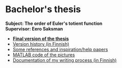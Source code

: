 # Bachelor's thesis

**Subject: The order of Euler's totient function**  
**Supervisor: Eero Saksman**

- [**Final version of the thesis**](https://github.com/ellikiiski/Bachelors-thesis-2021-MAT/blob/master/Versiohistoria/version-FINAL.pdf)  
- [Version history (in Finnish)](https://github.com/ellikiiski/Bachelors-thesis-2021-MAT/tree/master/Versiohistoria)
- [Some references and inspiration/help papers](https://github.com/ellikiiski/Bachelors-thesis-2021-MAT/tree/master/Apupapereita)
- [MATLAB code of the pictures](https://github.com/ellikiiski/Bachelors-thesis-2021-MAT/tree/master/MATLAB)
- [Documentation of my writing process (in Finnish)](https://github.com/ellikiiski/Bachelors-thesis-2021-MAT/blob/master/Dokumentointi.md)


